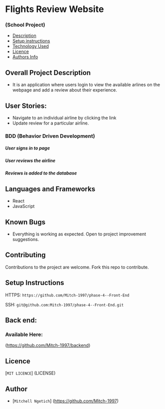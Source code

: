 # Flights Review Website

### (School Project)

+ [Description](#overall-project-description)
+ [Setup instructions](#setup-instructions)
+ [Technology Used](#languages-and-frameworks)
+ [Licence](#Licence)
+ [Authors Info](#Author)

## Overall Project Description

- It is an application where users login to view the available arlines on the webpage and add a review about their experience.

## User Stories:

- Navigate to an individual airline by clicking the link
- Update review for a particular airline.

### BDD (Behavior Driven Development)

##### User signs in to page
##### User reviews the airline
##### Reviews is added to the database 


## Languages and Frameworks

- React
- JavaScript

## Known Bugs

- Everything is working as expected. Open to project improvement suggestions.

## Contributing

Contributions to the project are welcome. Fork this repo to contribute.

## Setup Instructions

HTTPS: `https://github.com/Mitch-1997/phase-4--Front-End`

SSH: `git@github.com:Mitch-1997/phase-4--Front-End.git`

## Back end:

### Available Here: 

(https://github.com/Mitch-1997/backend)

## Licence
[`MIT LICENCE`] (LICENSE)

## Author

- [`Mitchell Ngetich`] (https://github.com/Mitch-1997)


